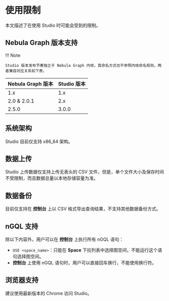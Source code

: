 # 使用限制

本文描述了在使用 Studio 时可能会受到的限制。

## Nebula Graph 版本支持

!!! Note

    Studio 版本发布节奏独立于 Nebula Graph 内核，其命名方式也不参照内核命名规则，两者兼容对应关系如下表。

| Nebula Graph 版本 | Studio 版本 |
| --- | --- |
| 1.x | 1.x|
| 2.0 & 2.0.1 | 2.x |
| 2.5.0 | 3.0.0 |

## 系统架构

Studio 目前仅支持 x86_64 架构。

## 数据上传

<!--
使用云服务版 Studio 上传数据有以下限制：

- 目前仅支持上传没有表头行的 CSV 文件，而且仅支持英文逗号（,）作为分隔符。
- 单个文件不得超过 100 MB。
- 单个实例上传文件总量不得超过 1 GB。
- 单个文件仅能保存 1 天。

-->

Studio 上传数据仅支持上传无表头的 CSV 文件，但是，单个文件大小及保存时间不受限制，而且数据总量以本地存储容量为准。

## 数据备份

目前仅支持在 **控制台** 上以 CSV 格式导出查询结果，不支持其他数据备份方式。

## nGQL 支持

除以下内容外，用户可以在 **控制台** 上执行所有 nGQL 语句：

- `USE <space_name>`：只能在 **Space** 下拉列表中选择图空间，不能运行这个语句选择图空间。
- **控制台** 上使用 nGQL 语句时，用户可以直接回车换行，不能使用换行符。
<!--
使用云服务版 Studio 时，除以上限制外，用户也不能在 **控制台** 上执行用户管理和角色管理相关的语句，包括：

- `CREATE USER`
- `ALTER USER`
- `CHANGE PASSWORD`
- `DROP USER`
- `GRANT ROLE`
- `REVOKE ROLE`  

关于语句的详细信息，参考 [用户管理](../../7.data-security/1.authentication/2.management-user.md "点击前往用户管理")。
-->

## 浏览器支持

建议使用最新版本的 Chrome 访问 Studio。
